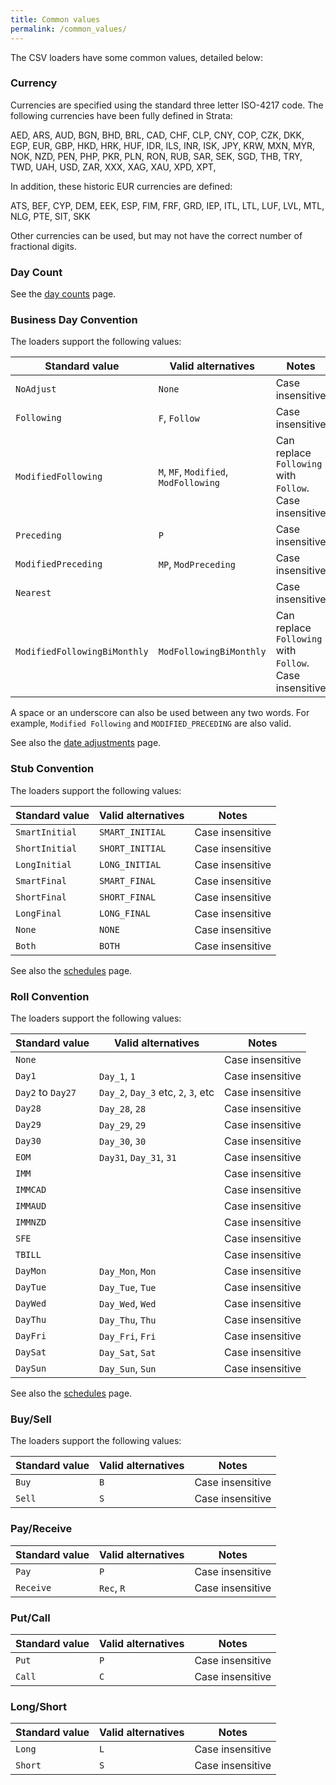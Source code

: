 ```yaml
---
title: Common values
permalink: /common_values/
---
```


The CSV loaders have some common values, detailed below:

### Currency

Currencies are specified using the standard three letter ISO-4217 code.
The following currencies have been fully defined in Strata:

AED, ARS, AUD, BGN, BHD, BRL, CAD, CHF, CLP, CNY, COP, CZK, DKK, EGP, EUR, GBP, HKD, HRK, HUF, IDR, ILS, INR, ISK, JPY, KRW, MXN, MYR, NOK, NZD, PEN, PHP, PKR, PLN, RON, RUB, SAR, SEK, SGD, THB, TRY, TWD, UAH, USD, ZAR, XXX, XAG, XAU, XPD, XPT, 

In addition, these historic EUR currencies are defined:

ATS, BEF, CYP, DEM, EEK, ESP, FIM, FRF, GRD, IEP, ITL, LTL, LUF, LVL, MTL, NLG, PTE, SIT, SKK

Other currencies can be used, but may not have the correct number of fractional digits.


### Day Count

See the [day counts]({{site.baseurl}}/day_counts/) page.


### Business Day Convention

The loaders support the following values:

| Standard value               | Valid alternatives         | Notes |
|------------------------------|----------------------------|-------|
| `NoAdjust`                   | `None`                     | Case insensitive |
| `Following`                  | `F`, `Follow`              | Case insensitive |
| `ModifiedFollowing`          | `M`, `MF`, `Modified`, `ModFollowing`| Can replace `Following` with `Follow`. Case insensitive |
| `Preceding`                  | `P`                        | Case insensitive |
| `ModifiedPreceding`          | `MP`, `ModPreceding`       | Case insensitive |
| `Nearest`                    |                            | Case insensitive |
| `ModifiedFollowingBiMonthly` | `ModFollowingBiMonthly`    | Can replace `Following` with `Follow`. Case insensitive |

A space or an underscore can also be used between any two words.
For example, `Modified Following` and `MODIFIED_PRECEDING` are also valid.

See also the [date adjustments]({{site.baseurl}}/date_adjustments/) page.


### Stub Convention

The loaders support the following values:

| Standard value  | Valid alternatives         | Notes |
|-----------------|----------------------------|-------|
| `SmartInitial`  | `SMART_INITIAL`            | Case insensitive |
| `ShortInitial`  | `SHORT_INITIAL`            | Case insensitive |
| `LongInitial`   | `LONG_INITIAL`             | Case insensitive |
| `SmartFinal`    | `SMART_FINAL`              | Case insensitive |
| `ShortFinal`    | `SHORT_FINAL`              | Case insensitive |
| `LongFinal`     | `LONG_FINAL`               | Case insensitive |
| `None`          | `NONE`                     | Case insensitive |
| `Both`          | `BOTH`                     | Case insensitive |

See also the [schedules]({{site.baseurl}}/schedules/) page.


### Roll Convention

The loaders support the following values:

| Standard value  | Valid alternatives         | Notes |
|-----------------|----------------------------|-------|
| `None`          |                            | Case insensitive |
| `Day1`          | `Day_1`, `1`               | Case insensitive |
| `Day2` to `Day27`| `Day_2`, `Day_3` etc, `2`, `3`, etc | Case insensitive |
| `Day28`         | `Day_28`, `28`             | Case insensitive |
| `Day29`         | `Day_29`, `29`             | Case insensitive |
| `Day30`         | `Day_30`, `30`             | Case insensitive |
| `EOM`           | `Day31`, `Day_31`, `31`    | Case insensitive |
| `IMM`           |                            | Case insensitive |
| `IMMCAD`        |                            | Case insensitive |
| `IMMAUD`        |                            | Case insensitive |
| `IMMNZD`        |                            | Case insensitive |
| `SFE`           |                            | Case insensitive |
| `TBILL`         |                            | Case insensitive |
| `DayMon`        | `Day_Mon`, `Mon`           | Case insensitive |
| `DayTue`        | `Day_Tue`, `Tue`           | Case insensitive |
| `DayWed`        | `Day_Wed`, `Wed`           | Case insensitive |
| `DayThu`        | `Day_Thu`, `Thu`           | Case insensitive |
| `DayFri`        | `Day_Fri`, `Fri`           | Case insensitive |
| `DaySat`        | `Day_Sat`, `Sat`           | Case insensitive |
| `DaySun`        | `Day_Sun`, `Sun`           | Case insensitive |

See also the [schedules]({{site.baseurl}}/schedules/) page.


### Buy/Sell

The loaders support the following values:

| Standard value  | Valid alternatives         | Notes |
|-----------------|----------------------------|-------|
| `Buy`           | `B`                        | Case insensitive |
| `Sell`          | `S`                        | Case insensitive |


### Pay/Receive

| Standard value  | Valid alternatives         | Notes |
|-----------------|----------------------------|-------|
| `Pay`           | `P`                        | Case insensitive |
| `Receive`       | `Rec`, `R`                 | Case insensitive |


### Put/Call

| Standard value  | Valid alternatives         | Notes |
|-----------------|----------------------------|-------|
| `Put`           | `P`                        | Case insensitive |
| `Call`          | `C`                        | Case insensitive |


### Long/Short

| Standard value  | Valid alternatives         | Notes |
|-----------------|----------------------------|-------|
| `Long`          | `L`                        | Case insensitive |
| `Short`         | `S`                        | Case insensitive |
